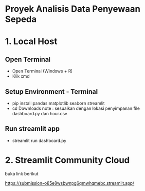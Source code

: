 # Proyek Analisis Data Penyewaan Sepeda
# 1. Local Host
## Open Terminal
- Open Terminal (Windows + R)
- Klik cmd
## Setup Environment - Terminal
- pip install pandas matplotlib seaborn streamlit
- cd Downloads
note : sesuaikan dengan lokasi penyimpanan file dashboard.py dan hour.csv
## Run streamlit app
- streamlit run dashboard.py
# 2. Streamlit Community Cloud
buka link berikut

https://submission-o85e8wsbwnpg6qmwhqmebc.streamlit.app/
